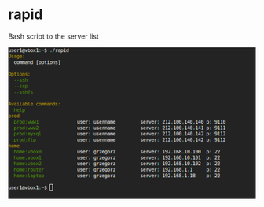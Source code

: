 rapid
=====

Bash script to the server list


![alt text](https://github.com/grzegorzgg/rapid/blob/master/assets/screenRapid.png "Screen rapid")

